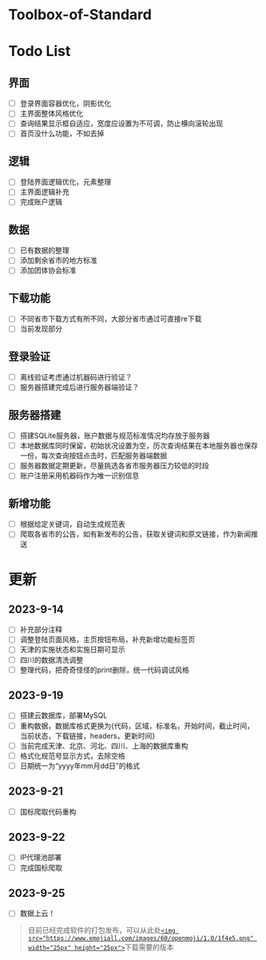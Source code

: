 # Toolbox-of-Standard

# Todo List

## 界面

- [ ] 登录界面容器优化，阴影优化
- [ ] 主界面整体风格优化
- [ ] 查询结果显示框自适应，宽度应设置为不可调，防止横向滚轮出现
- [ ] 首页没什么功能，不如去掉

## 逻辑

- [ ] 登陆界面逻辑优化，元素整理
- [ ] 主界面逻辑补充
- [ ] 完成账户逻辑

## 数据

- [ ] 已有数据的整理
- [ ] 添加剩余省市的地方标准
- [ ] 添加团体协会标准

## 下载功能

- [ ] 不同省市下载方式有所不同，大部分省市通过可直接re下载
- [ ] 当前发现部分

## 登录验证

- [ ] 离线验证考虑通过机器码进行验证？
- [ ] 服务器搭建完成后进行服务器端验证？

## 服务器搭建

- [ ] 搭建SQLite服务器，账户数据与规范标准情况均存放于服务器
- [ ] 本地数据库同时保留，初始状况设置为空，历次查询结果在本地服务器也保存一份，每次查询按钮点击时，匹配服务器端数据
- [ ] 服务器数据定期更新，尽量挑选各省市服务器压力较低的时段
- [ ] 账户注册采用机器码作为唯一识别信息

## 新增功能

- [ ] 根据给定关键词，自动生成规范表
- [ ] 爬取各省市的公告，如有新发布的公告，获取关键词和原文链接，作为新闻推送

# 更新

## 2023-9-14

- [ ] 补充部分注释
- [ ] 调整登陆页面风格，主页按钮布局，补充新增功能标签页
- [ ] 天津的实施状态和实施日期可显示
- [ ] 四川的数据清洗调整
- [ ] 整理代码，把奇奇怪怪的print删除，统一代码调试风格

## 2023-9-19

- [ ] 搭建云数据库，部署MySQL
- [ ] 重构数据，数据库格式更换为{代码，区域，标准名，开始时间，截止时间，当前状态，下载链接，headers，更新时间}
- [ ] 当前完成天津、北京、河北、四川、上海的数据库重构
- [ ] 格式化规范号显示方式，去除空格
- [ ] 日期统一为“yyyy年mm月dd日”的格式

## 2023-9-21

- [ ] 国标爬取代码重构

## 2023-9-22

- [ ] IP代理池部署
- [ ] 完成国标爬取

## 2023-9-25

- [ ] 数据上云！

> 目前已经完成软件的打包发布，可以从此处[`<img src="https://www.emojiall.com/images/60/openmoji/1.0/1f4e5.png" width="25px" height="25px">`](https://github.com/hyooeewee/Toolbox-of-Standard/tags)下载需要的版本
